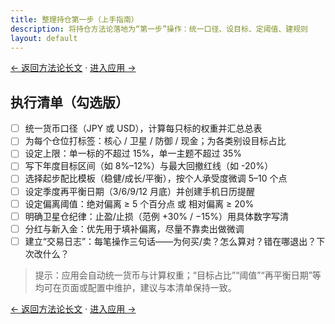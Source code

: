 ```yaml
---
title: 整理持仓第一步（上手指南）
description: 将持仓方法论落地为“第一步”操作：统一口径、设目标、定阈值、建规则
layout: default
---
```


[← 返回方法论长文](./methodology.zh.html) · [进入应用 →](../webapp/)

## 执行清单（勾选版）

- [ ] 统一货币口径（JPY 或 USD），计算每只标的权重并汇总总表
- [ ] 为每个仓位打标签：核心 / 卫星 / 防御 / 现金；为各类别设目标占比
- [ ] 设定上限：单一标的不超过 15%，单一主题不超过 35%
- [ ] 写下年度目标区间（如 8%–12%）与最大回撤红线（如 -20%）
- [ ] 选择起步配比模板（稳健/成长/平衡），按个人承受度微调 5–10 个点
- [ ] 设定季度再平衡日期（3/6/9/12 月底）并创建手机日历提醒
- [ ] 设定偏离阈值：绝对偏离 ≥ 5 个百分点 或 相对偏离 ≥ 20%
- [ ] 明确卫星仓纪律：止盈/止损（范例 +30% / −15%）用具体数字写清
- [ ] 分红与新入金：优先用于填补偏离，尽量不靠卖出做微调
- [ ] 建立“交易日志”：每笔操作三句话——为何买/卖？怎么算对？错在哪退出？下次改什么？

> 提示：应用会自动统一货币与计算权重；“目标占比”“阈值”“再平衡日期”等均可在页面或配置中维护，建议与本清单保持一致。

[← 返回方法论长文](./methodology.zh.html) · [进入应用 →](../webapp/)

